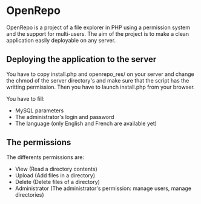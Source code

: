 OpenRepo
========

OpenRepo is a project of a file explorer in PHP using a permission system and the support for multi-users. The aim of the project is to make a clean application easily deployable on any server.

Deploying the application to the server
---------------------------------------
You have to copy install.php and openrepo_res/ on your server and change the chmod of the server directory's and make sure that the script has the writting permission. Then you have to launch install.php from your browser.

You have to fill:
- MySQL parameters
- The administrator's login and password
- The language (only English and French are available yet)

The permissions
---------------
The differents permissions are:
- View (Read a directory contents)
- Upload (Add files in a directory)
- Delete (Delete files of a directory)
- Administrator (The administrator's permission: manage users, manage directories)
